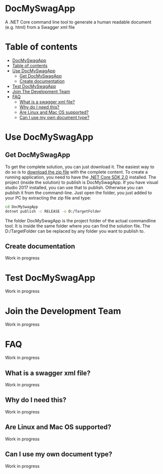 # DocMySwagApp
A .NET Core command line tool to generate a human readable document (e.g. html) from a Swagger xml file

# Table of contents

  - [DocMySwagApp](#docmyswagapp)
  - [Table of contents](#table-of-contents)
  - [Use DocMySwagApp](#use-docmyswagapp)
	- [Get DocMySwagApp](#get-docmyswagapp)
	- [Create documentation](#create-documentation)
  - [Test DocMySwagApp](#test-docmyswagapp)
  - [Join The Development Team](#join-the-development-team)
  - [FAQ](#faq)
	- [What is a swagger xml file?](#what-is-a-swagger-xml-file)
	- [Why do I need this?](#why-do-i-need-this)
	- [Are Linux and Mac OS supported?](#are-linux-and-mac-os-supported)
	- [Can I use my own document type?](#can-i-use-my-own-document-type)


# Use DocMySwagApp

## Get DocMySwagApp
To get the complete solution, you can just download it. The easiest way to do so is to [download the zip file](https://github.com/ConnectingApps/DocMySwagApp/archive/master.zip) with the complete content.
To create a running application, you need to have the [.NET Core SDK 2.0](https://www.microsoft.com/net/download/core) installed. The project (inside the solution) to publish is DocMySwagApp.
If you have visual studio 2017 installed, you can use that to publish. Otherwise you can publish it from the command-line.
Just open the folder, you just added to your PC by extracting the zip file and type:

```sh
cd DocMySwagApp
dotnet publish -c RELEASE -o D:/TargetFolder
```
The folder DocMySwagApp is the project folder of the actual commandline tool. It is inside the same folder where you can find the solution file.
The D:/TargetFolder can be replaced by any folder you want to publish to.

## Create documentation
Work in progress

# Test DocMySwagApp
Work in progress

# Join the Development Team
Work in progress

# FAQ
Work in progress

## What is a swagger xml file?
Work in progress

## Why do I need this?
Work in progress

## Are Linux and Mac OS supported?
Work in progress

## Can I use my own document type?
Work in progress





